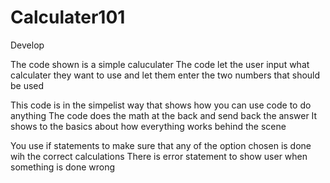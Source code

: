 # Calculater101
Develop

The code shown is a simple caluculater 
The code let the user input what calculater they want to use and let them enter the two numbers that should be used 

This code is in the simpelist way that shows how you can use code to do anything 
The code does the math at the back and send back the answer
It shows to the basics about how everything works behind the scene

You use if statements to make sure that any of the option chosen is done wih the correct calculations
There is error statement to show user when something is done wrong

